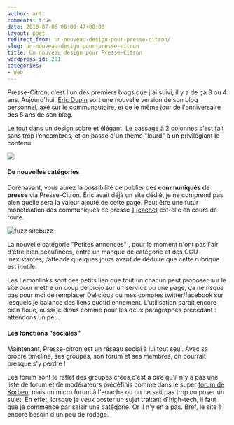 ```yaml
---
author: art
comments: true
date: 2010-07-06 06:00:47+00:00
layout: post
redirect_from: un-nouveau-design-pour-presse-citron/
slug: un-nouveau-design-pour-presse-citron
title: Un nouveau design pour Presse-Citron
wordpress_id: 201
categories:
- Web
---
```


Presse-Citron, c'est l'un des premiers blogs que j'ai suivi, il y a de ça 3 ou 4 ans. Aujourd'hui, [Eric Dupin](http://www.ericdupin.com/) sort une nouvelle version de son blog personnel, axé sur le communautaire, et ce le même jour de l'anniversaire des 5 ans de son blog.

Le tout dans un design sobre et élégant. Le passage à 2 colonnes s'est fait sans trop l’encombres, et on passe d'un thème "lourd" à un privilégiant le contenu.

[![](https://static.irz.fr/2010/07/design-presse-citron-1024x773.png)](https://static.irz.fr/2010/07/design-presse-citron.png)



#### De nouvelles catégories



Dorénavant, vous aurez la possibilité de publier des **communiqués de presse** via Presse-Citron. Éric avait déjà un site dédié, je ne comprend pas bien quelle sera la valeur ajouté de cette page. Peut être une futur monétisation des communiqués de presse [1](http://www.presse-citron.net/soupe-de-liens#comment-266957) [(cache)](https://static.irz.fr/2010/07/Capture-d’écran-2010-07-06-à-20.14.40.png) est-elle en cours de route.

![fuzz sitebuzz](https://static.irz.fr/2010/07/Capture-d%E2%80%99%C3%A9cran-2010-07-06-%C3%A0-20.14.40.png)

La nouvelle catégorie "Petites annonces" , pour le moment n'ont pas l'air d'être bien peaufinées, entre un manque de catégorie et des CGU inexistantes, j’attends quelques jours avant de déduire que cette rubrique est inutile.

Les Lemonlinks sont des petits lien que tout un chacun peut proposer sur le site pour mettre un coup de projo sur un service ou une page, ça ne risque pas pour moi de remplacer Delicious ou mes comptes twitter/facebook sur lesquels je balance des liens quotidiennement. L'utilisation parait encore bien floue, aussi je dirais comme pour les deux paragraphes précédant : attendons un peu.



#### Les fonctions "sociales"



Maintenant, Presse-citron est un réseau social à lui tout seul. Avec sa propre timeline, ses groupes, son forum et ses membres, on pourrait presque s'y perdre !

Les forum sont le reflet des groupes créés,c'est à dire qu'il n'y a pas une liste de forum et de modérateurs prédéfinis comme dans le super [forum de Korben](http://forum.korben.info), mais un micro forum à l'arrache ou on ne sait pas trop ou poser un sujet. En effet, lorsque je veux poster un sujet traitant d'high-tech, il faut que je commence par saisir une catégorie. Or il n'y en a pas. Bref, le site à encore besoin d'un peu de rodage.


